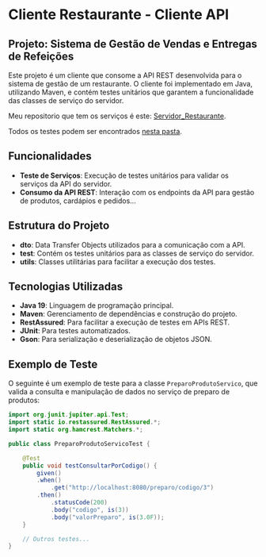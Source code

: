 # Cliente Restaurante - Cliente API

## Projeto: Sistema de Gestão de Vendas e Entregas de Refeições

Este projeto é um cliente que consome a API REST desenvolvida para o sistema de gestão de um restaurante. O cliente foi implementado em Java, utilizando Maven, e contém testes unitários que garantem a funcionalidade das classes de serviço do servidor.

Meu repositorio que tem os serviços é este: [Servidor_Restaurante](https://github.com/MonykPenafor/Servidor_Restaurante/tree/main).

Todos os testes podem ser encontrados [nesta pasta](src/test/java/ifmt/cba).

## Funcionalidades

- **Teste de Serviços**: Execução de testes unitários para validar os serviços da API do servidor.
- **Consumo da API REST**: Interação com os endpoints da API para gestão de produtos, cardápios e pedidos...

## Estrutura do Projeto

- **dto**: Data Transfer Objects utilizados para a comunicação com a API.
- **test**: Contém os testes unitários para as classes de serviço do servidor.
- **utils**: Classes utilitárias para facilitar a execução dos testes.

## Tecnologias Utilizadas

- **Java 19**: Linguagem de programação principal.
- **Maven**: Gerenciamento de dependências e construção do projeto.
- **RestAssured**: Para facilitar a execução de testes em APIs REST.
- **JUnit**: Para testes automatizados.
- **Gson**: Para serialização e deserialização de objetos JSON.

## Exemplo de Teste

O seguinte é um exemplo de teste para a classe `PreparoProdutoServico`, que valida a consulta e manipulação de dados no serviço de preparo de produtos:

```java
import org.junit.jupiter.api.Test;
import static io.restassured.RestAssured.*;
import static org.hamcrest.Matchers.*;

public class PreparoProdutoServicoTest {

    @Test
    public void testConsultarPorCodigo() {
        given()
        .when()
            .get("http://localhost:8080/preparo/codigo/3")
        .then()
            .statusCode(200)
            .body("codigo", is(3))
            .body("valorPreparo", is(3.0F));
    }

    // Outros testes...
}
